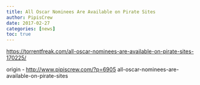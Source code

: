 ```yaml
---
title: All Oscar Nominees Are Available on Pirate Sites
author: PipisCrew
date: 2017-02-27
categories: [news]
toc: true
---
```


https://torrentfreak.com/all-oscar-nominees-are-available-on-pirate-sites-170225/

origin - http://www.pipiscrew.com/?p=6905 all-oscar-nominees-are-available-on-pirate-sites